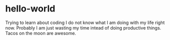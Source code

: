 # hello-world
Trying to learn about coding 
I do not know what I am doing with my life right now. Probably I am just wasting my time intead of doing productive things. Tacos on the moon are awesome. 
